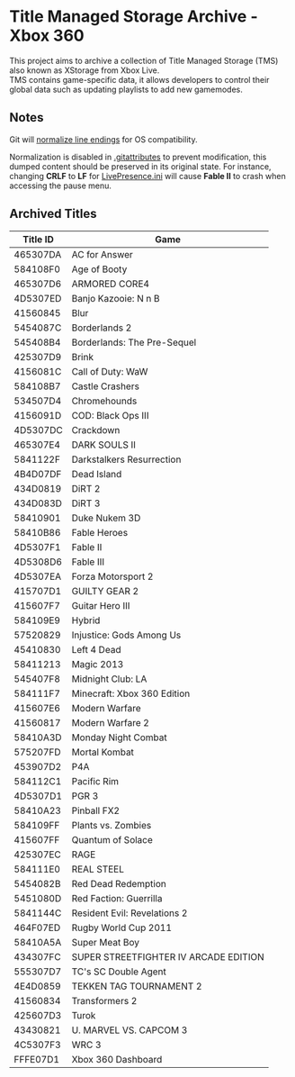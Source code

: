 # Title Managed Storage Archive - Xbox 360

This project aims to archive a collection of Title Managed Storage (TMS) also known as XStorage from Xbox Live.\
TMS contains game-specific data, it allows developers to control their global data such as updating playlists to add new gamemodes.

## Notes
Git will [normalize line endings](https://docs.github.com/en/get-started/git-basics/configuring-git-to-handle-line-endings) for OS compatibility.

Normalization is disabled in [.gitattributes](.gitattributes) to prevent modification, this dumped content should be preserved in its original state. For instance, changing **CRLF** to **LF** for [LivePresence.ini](4D5307F1/LivePresence.ini) will cause **Fable II** to crash when accessing the pause menu.

## Archived Titles

| Title ID | Game                                  |
|----------|---------------------------------------|
| 465307DA | AC for Answer                         |
| 584108F0 | Age of Booty                          |
| 465307D6 | ARMORED CORE4                         |
| 4D5307ED | Banjo Kazooie: N n B                  |
| 41560845 | Blur                                  |
| 5454087C | Borderlands 2                         |
| 545408B4 | Borderlands: The Pre-Sequel           |
| 425307D9 | Brink                                 |
| 4156081C | Call of Duty: WaW                     |
| 584108B7 | Castle Crashers                       |
| 534507D4 | Chromehounds                          |
| 4156091D | COD: Black Ops III                    |
| 4D5307DC | Crackdown                             |
| 465307E4 | DARK SOULS II                         |
| 5841122F | Darkstalkers Resurrection             |
| 4B4D07DF | Dead Island                           |
| 434D0819 | DiRT 2                                |
| 434D083D | DiRT 3                                |
| 58410901 | Duke Nukem 3D                         |
| 58410B86 | Fable Heroes                          |
| 4D5307F1 | Fable II                              |
| 4D5308D6 | Fable III                             |
| 4D5307EA | Forza Motorsport 2                    |
| 415707D1 | GUILTY GEAR 2                         |
| 415607F7 | Guitar Hero III                       |
| 584109E9 | Hybrid                                |
| 57520829 | Injustice: Gods Among Us              |
| 45410830 | Left 4 Dead                           |
| 58411213 | Magic 2013                            |
| 545407F8 | Midnight Club: LA                     |
| 584111F7 | Minecraft: Xbox 360 Edition           |
| 415607E6 | Modern Warfare                        |
| 41560817 | Modern Warfare 2                      |
| 58410A3D | Monday Night Combat                   |
| 575207FD | Mortal Kombat                         |
| 453907D2 | P4A                                   |
| 584112C1 | Pacific Rim                           |
| 4D5307D1 | PGR 3                                 |
| 58410A23 | Pinball FX2                           |
| 584109FF | Plants vs. Zombies                    |
| 415607FF | Quantum of Solace                     |
| 425307EC | RAGE                                  |
| 584111E0 | REAL STEEL                            |
| 5454082B | Red Dead Redemption                   |
| 5451080D | Red Faction: Guerrilla                |
| 5841144C | Resident Evil: Revelations 2          |
| 464F07ED | Rugby World Cup 2011                  |
| 58410A5A | Super Meat Boy                        |
| 434307FC | SUPER STREETFIGHTER IV ARCADE EDITION |
| 555307D7 | TC's SC Double Agent                  |
| 4E4D0859 | TEKKEN TAG TOURNAMENT 2               |
| 41560834 | Transformers 2                        |
| 425607D3 | Turok                                 |
| 43430821 | U. MARVEL VS. CAPCOM 3                |
| 4C5307F3 | WRC 3                                 |
| FFFE07D1 | Xbox 360 Dashboard                    |
